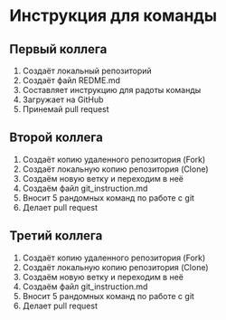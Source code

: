 # Инструкция для команды

## Первый коллега

1. Создаёт локальный репозиторий
2. Создаёт файл REDME.md
3. Составляет инструкцию для радоты команды
4. Загружает на GitHub
5. Принемай pull request

## Второй коллега

1. Создаёт копию удаленного репозитория (Fork)
2. Создаёт локальную копию репозитория (Clone)
3. Создаём новую ветку и переходим в неё
4. Создаём файл git_instruction.md
5. Вносит 5 рандомных команд по работе с git
6. Делает pull request

## Третий коллега

1. Создаёт копию удаленного репозитория (Fork)
2. Создаёт локальную копию репозитория (Clone)
3. Создаём новую ветку и переходим в неё
4. Создаём файл git_instruction.md
5. Вносит 5 рандомных команд по работе с git
6. Делает pull request